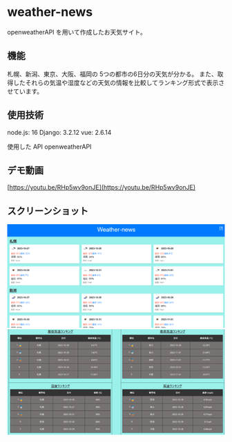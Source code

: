 # weather-news

openweatherAPI を用いて作成したお天気サイト。


##  機能
札幌、新潟、東京、大阪、福岡の 5つの都市の6日分の天気が分かる。
また、取得したそれらの気温や湿度などの天気の情報を比較してランキング形式で表示させています。

## 使用技術

node.js: 16
Django: 3.2.12
vue: 2.6.14

使用した API
openweatherAPI


## デモ動画

[https://youtu.be/RHp5wv9onJE](https://youtu.be/RHp5wv9onJE)

## スクリーンショット

![スクリーンショット](/screenshots/screenshot1.png)
![スクリーンショット](/screenshots/screenshot2.png)
